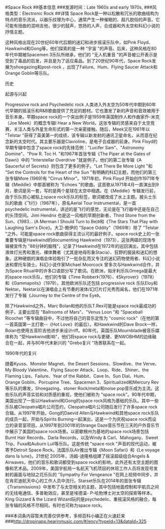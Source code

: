 #Space Rock
##基本信息
###发源时间：Late 1960s and early 1970s,
###风格类型：Electronic Rock
##详情
Space
Rock是一种以松散和冗长的歌曲结构为特点的音乐流派，以器乐纹理为中心，通常产生一种催眠的、超凡脱俗的声音。它可能有扭曲的混响吉他，很少的鼓声，悠扬的人声，合成器和外太空和科幻小说的抒情主题。



这种风格出现在20世纪60年代后期的迷幻和进步摇滚乐队中，如Pink Floyd、Hawkwind和Gong等，他们探索的是一种 "宇宙
"的声音。后来，这种风格在80年代中期被Spacemen 3乐队所继承，他们的 "无人机重音
"的声音被公开表示是受到了毒品的启发，并且是为了适应毒品。到了20世纪90年代，Space Rock发展为shoegazing和post-rock
，出现了Failure、Hum、Flying Saucer Attack和Orange Goblin等乐队。



历史

起源与兴起

Progressive rock and Psychedelic rock
人类进入外太空为50年代中期到60年代早期的摇滚乐和R&B歌曲提供了充足的题材。它也激发了新的声音和音效被用于音乐本身。早期space
rock的一个突出例子是1959年英国制作人和作曲家乔-米克（Joe Meek）的概念专辑I Hear a New
World。这张专辑的灵感来自于太空竞赛，关注人类与外星生命形式的第一次亲密接触。随后，Meek又在1961年以 "Telstar
"获得了英美第一的成绩，该专辑以新发射的通讯卫星命名，从而意在纪念新的太空时代。其主要乐器是Clavioline，是电子合成器的前身。Pink
Floyd的早期专辑中包含了space rock的先锋范例："Lucifer Sam"、"Astronomy Domine"、"Pow R. Toc H.
"和1967年首张专辑《The Piper at the Gates of Dawn》中的 "Interstellar Overdrive
"就是例子。他们的第二张专辑《A Saucerful of Secrets》则包含了更多的例子。"Let There Be More Light "和
"Set the Controls for the Heart of the Sun "有明确的科幻主题，而他们的第三张专辑More (1969)有
"Cirrus Minor"。1971年初，Pink Floyd 开始创作1971年专辑《Meddle》中那首被称为 "Echoes
"的歌曲。这首歌从1971年4月一直演出到9月，歌词是另一套，写的是两个星球在太空中相遇。在《Meddle》专辑发行前，由于乐队担心被贴上space
rock乐队的标签，歌词被改成了水上主题。披头士乐队的歌曲《飞行》（1967年），原名Aerial Tour Instrumental，是一首
psychedelic instrumental，讲述的是飞行的感觉，无论是在飞行器中还是在自己的头顶空间。Jimi Hendrix
也是这一风格的早期创新者，Third Stone from the Sun、《1983... (A Merman I Should Turn to
Be)》和《The Stars That Play with Laughing Sam's Dice》。大卫-鲍伊的 "Space
Oddity"（1969年）除了 "Telstar "之外，可能是space rock歌曲获得主流认可的最好例子。space
rock史上的一张重要专辑是Hawkwind的documenting Hawkwind（1973），这张两碟的现场专辑被宣传为
"88分钟的脑残"，记录了Hawkwind在1972年的巡回演出，其中包括液体灯光秀和激光、裸体舞者（尤其是地母形象Stacia）、狂野的服装和迷幻的想象。这种硬朗的演唱会体验吸引了一批杂乱而又专注的迷幻药物使用者、科幻小说迷和摩托车骑士。科幻小说作家Michael
Moorcock 曾多次与Hawkwind合作，并为Space Ritual中的许多口语部分写了歌词。在欧洲，匈牙利乐队Omega是最大的space
rock乐队，他们的专辑《Time Robber》（1976）、《Skyrover》（1978）和《Gammapolis》（1979）。其他欧洲乐队还包括
progressive rock
乐队Eloy和Nektar。Nektar以在演唱会上有节奏的液体/幻灯片灯光秀而闻名，他们在1971年发行了专辑《Journey to the Centre
of the Eye》。



除了Hawkwind之外，Marc Bolan和他的乐队T.Rex可能是space rock最成功的例子，主要出现在 "Ballrooms of
Mars"、"Venus Loon "和 "Spaceball Ricochet "等专辑曲目中，不过他将自己的音乐定性为 "cosmic
rock"（在他的第一首英国第一主打歌--《Hot Love》的最后）。和Hawkwind的Dave
Brock一样，Bolan也使用五音阶吉他进步来设计riff。80年代，英国乐队Mournblade被音乐媒体称为
"受Hawkwind影响"，他们将space rock与更硬、更NWOBHM的边缘融合在一起，并与80年代末新兴的 "Grebo复兴 "场景联系在一起。



1990年代的复兴

随着Kyuss、Monster Magnet、the Desert Sessions、Slowdive、the Verve、My Bloody
Valentine、Flying Saucer Attack、Loop、Ride、Shiner、the Flaming Lips、Failure、Year
of the Rabbit、Cave In、Sun Dial、Hum、Orange Goblin、Porcupine Tree、Spacemen
3、Spiritualized和Mercury Rev等乐队的爆发，Shoegazing、stoner Rock/metal和noise
pop音乐成为主流。这些乐队的声音实验和对质感的重视，使他们被称为 "space
rock"。90年代中期，美国出现了一些以Hawkwind和Gong的space
rock风格为基础的乐队。其中一些乐队被Cleopatra唱片公司签约，Cleopatra唱片公司随后发行了许多space
rock合辑。从1997年开始，Gong的Daevid Allen与Hawkwind和其他space rock乐队的成员一起，开始与Spirits
Burning一起演出，这是一个为庆祝space rock而设立的录音室项目。从1997年到2001年的Strange
Daze音乐节在三天的户外音乐节中展示了美国的space rock场景。以密歇根州为基地的space rock场景包括Burnt Hair
Records、Darla Records，以及Windy & Carl、Mahogany、Sweet Trip、Fuxa和Auburn
Lull等乐队。这是传统 "space rock "声音的现代运动，被寄予Detroit Space Rock。法国乐队Air推出专辑《Moon
Safari》和《Le voyage dans la lune》。21世纪 2005年，汤姆-迪隆格组建了摇滚超级组合Angels &
Airwaves，他们的音乐和歌词都受到space
rock的影响，此外还有太空主题的图像和艺术品。2009年，美国宇航局一名航天飞机项目的休班工作人员将发现号发射的画面与地狱之花乐队的 "Sympathy
For Vengeance
"在网上视频中同步，并在肯尼迪航天中心的工作人员中流行。Starset乐队在2014年的首张专辑《Transmissions》中发布了与太空相关的主题，其中包括地面控制和宇航员之间的无线电通信、多普勒效应，甚至是埃德温-
P-哈勃博士对太空的探索等样本。King Gizzard & the Lizard
Wizard玩的是psychedelic、重摇滚风格的融合，每张专辑的风格不尽相同，有时也可称为space rock。

###本词条内容暂未完善仅供参考，多频百科小编正在火速赶来
###http://dropinapp.hearinmusic.com/#/ency?typeId=13&dataId=325
